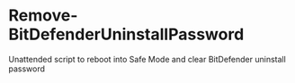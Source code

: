 # Remove-BitDefenderUninstallPassword
 Unattended script to reboot into Safe Mode and clear BitDefender uninstall password
